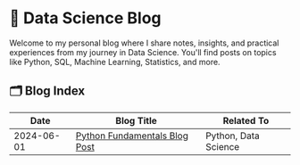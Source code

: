 # 📘 Data Science Blog

Welcome to my personal blog where I share notes, insights, and practical experiences from my journey in Data Science. 
You'll find posts on topics like Python, SQL, Machine Learning, Statistics, and more.

## 🗂️ Blog Index

| Date       | Blog Title           | Related To        |
|------------|---------------------|-------------------|
| 2024-06-01 | [Python Fundamentals Blog Post](https://github.com/DhawaDG/ds_blog/blob/master/Python_fundamentals/py_blog1.md) | Python, Data Science |

